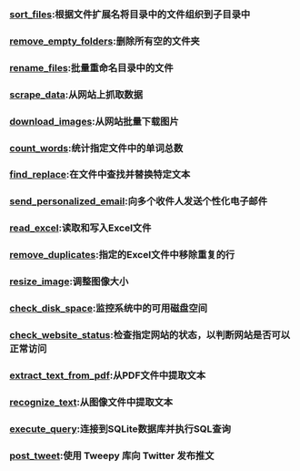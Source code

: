 ### [sort_files](https://github.com/LuoPoJunZi/Learn/tree/main/Python/Auto_scripts/sort_files):根据文件扩展名将目录中的文件组织到子目录中
### [remove_empty_folders](https://github.com/LuoPoJunZi/Learn/tree/main/Python/Auto_scripts/remove_empty_folders):删除所有空的文件夹
### [rename_files](https://github.com/LuoPoJunZi/Learn/tree/main/Python/Auto_scripts/rename_files):批量重命名目录中的文件
### [scrape_data](https://github.com/LuoPoJunZi/Learn/tree/main/Python/Auto_scripts/scrape_data):从网站上抓取数据
### [download_images](https://github.com/LuoPoJunZi/Learn/tree/main/Python/Auto_scripts/download_images):从网站批量下载图片
### [count_words](https://github.com/LuoPoJunZi/Learn/tree/main/Python/Auto_scripts/count_words):统计指定文件中的单词总数
### [find_replace](https://github.com/LuoPoJunZi/Learn/tree/main/Python/Auto_scripts/find_replace):在文件中查找并替换特定文本
### [send_personalized_email](https://github.com/LuoPoJunZi/Learn/tree/main/Python/Auto_scripts/send_personalized_email):向多个收件人发送个性化电子邮件
### [read_excel](https://github.com/LuoPoJunZi/Learn/tree/main/Python/Auto_scripts/read_excel):读取和写入Excel文件
### [remove_duplicates](https://github.com/LuoPoJunZi/Learn/tree/main/Python/Auto_scripts/remove_duplicates):指定的Excel文件中移除重复的行
### [resize_image](https://github.com/LuoPoJunZi/Learn/tree/main/Python/Auto_scripts/resize_image):调整图像大小
### [check_disk_space](https://github.com/LuoPoJunZi/Learn/tree/main/Python/Auto_scripts/check_disk_space):监控系统中的可用磁盘空间
### [check_website_status](https://github.com/LuoPoJunZi/Learn/tree/main/Python/Auto_scripts/check_website_status):检查指定网站的状态，以判断网站是否可以正常访问
### [extract_text_from_pdf](https://github.com/LuoPoJunZi/Learn/tree/main/Python/Auto_scripts/extract_text_from_pdf):从PDF文件中提取文本
### [recognize_text](https://github.com/LuoPoJunZi/Learn/tree/main/Python/Auto_scripts/recognize_text):从图像文件中提取文本
### [execute_query](https://github.com/LuoPoJunZi/Learn/tree/main/Python/Auto_scripts/execute_query):连接到SQLite数据库并执行SQL查询
### [post_tweet](https://github.com/LuoPoJunZi/Learn/tree/main/Python/Auto_scripts/post_tweet):使用 Tweepy 库向 Twitter 发布推文
